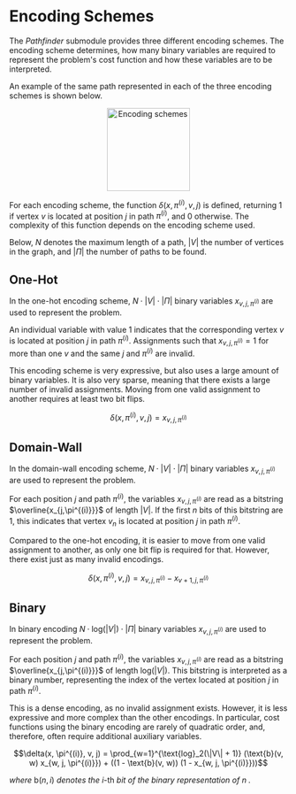# Encoding Schemes

The _Pathfinder_ submodule provides three different encoding schemes. The encoding scheme determines, how
many binary variables are required to represent the problem's cost function and how these variables are to be
interpreted.

An example of the same path represented in each of the three encoding schemes is shown below.

<p align="center">
<img src="_static/qubo_tools/encodings.png" height=150px alt="Encoding schemes">
</p>

For each encoding scheme, the function $\delta(x, \pi^{(i)}, v, j)$ is defined, returning 1 if vertex $v$ is located at position $j$ in path $\pi^{(i)}$, and 0 otherwise.
The complexity of this function depends on the encoding scheme used.

Below, $N$ denotes the maximum length of a path, $|V|$ the number of vertices in the graph, and $|\Pi|$ the number of paths to be found.

## One-Hot

In the one-hot encoding scheme, $N \cdot |V| \cdot |\Pi|$ binary variables $x_{v,j,\pi^{(i)}}$ are
used to represent the problem.

An individual variable with value 1 indicates that the corresponding vertex $v$ is located at position
$j$ in path $\pi^{(i)}$. Assignments such that $x_{v,j,\pi^{(i)}} = 1$ for more than one $v$ and the same $j$ and $\pi^{(i)}$ are invalid.

This encoding scheme is very expressive, but also uses a large amount of binary variables. It is also
very sparse, meaning that there exists a large number of invalid assignments. Moving from one valid assignment
to another requires at least two bit flips.

$$\delta(x, \pi^{(i)}, v, j) = x_{v, j, \pi^{(i)}}$$

## Domain-Wall

In the domain-wall encoding scheme, $N \cdot |V| \cdot |\Pi|$ binary variables $x_{v,j,\pi^{(i)}}$ are used
to represent the problem.

For each position $j$ and path $\pi^{(i)}$, the variables $x_{v,j,\pi^{(i)}}$ are read as a bitstring
$\overline{x_{j,\pi^{(i)}}}$ of length $|V|$. If the first $n$ bits of this bitstring are 1, this indicates that
vertex $v_n$ is located at position $j$ in path $\pi^{(i)}$.

Compared to the one-hot encoding, it is easier to move from one valid assignment to another, as only one bit flip
is required for that. However, there exist just as many invalid encodings.

$$\delta(x, \pi^{(i)}, v, j) = x_{v, j, \pi^{(i)}} - x_{v + 1, j, \pi^{(i)}}$$

## Binary

In binary encoding $N \cdot \text{log}(|V|) \cdot |\Pi|$ binary variables $x_{v,j,\pi^{(i)}}$ are used
to represent the problem.

For each position $j$ and path $\pi^{(i)}$, the variables $x_{v,j,\pi^{(i)}}$ are read as a bitstring
$\overline{x_{j,\pi^{(i)}}}$ of length $\text{log}(|V|)$. This bitstring is interpreted as a binary number,
representing the index of the vertex located at position $j$ in path $\pi^{(i)}$.

This is a dense encoding, as no invalid assignment exists. However, it is less expressive and more complex
than the other encodings. In particular, cost functions using the binary encoding are rarely of quadratic order,
and, therefore, often require additional auxiliary variables.

$$\delta(x, \pi^{(i)}, v, j) = \prod_{w=1}^{\text{log}_2(\|V\| + 1)} (\text{b}(v, w) x_{w, j, \pi^{(i)}}) + ((1 - \text{b}(v, w)) (1 - x_{w, j, \pi^{(i)}}))$$

_where_ $\text{b}(n, i)$ _denotes the_ $i\text{-th}$ _bit of the binary representation of_ $n$ _._
